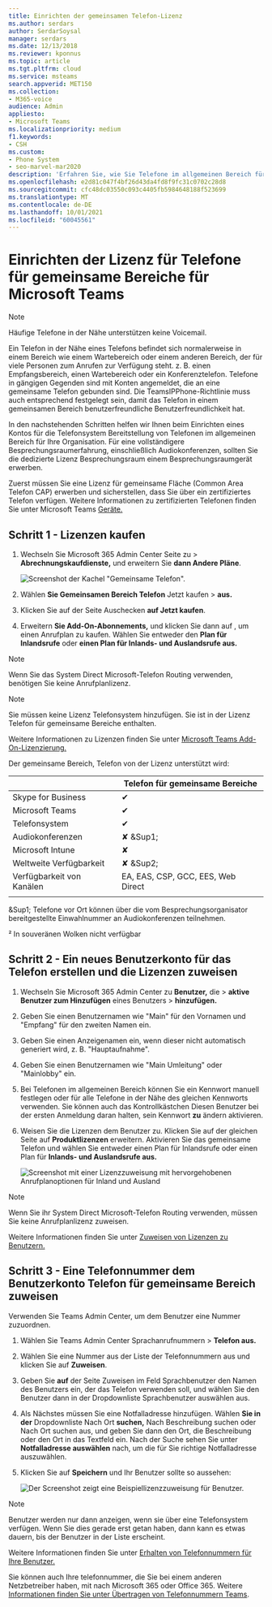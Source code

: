 ```yaml
---
title: Einrichten der gemeinsamen Telefon-Lizenz
ms.author: serdars
author: SerdarSoysal
manager: serdars
ms.date: 12/13/2018
ms.reviewer: kponnus
ms.topic: article
ms.tgt.pltfrm: cloud
ms.service: msteams
search.appverid: MET150
ms.collection:
- M365-voice
audience: Admin
appliesto:
- Microsoft Teams
ms.localizationpriority: medium
f1.keywords:
- CSH
ms.custom:
- Phone System
- seo-marvel-mar2020
description: 'Erfahren Sie, wie Sie Telefone im allgemeinen Bereich für Lobbys, Empfangsbereiche und Konferenzräume einrichten. '
ms.openlocfilehash: e2d81c047f4bf26d43da4fd8f9fc31c0702c28d8
ms.sourcegitcommit: cfc48dc03550c093c4405fb5984648188f523699
ms.translationtype: MT
ms.contentlocale: de-DE
ms.lasthandoff: 10/01/2021
ms.locfileid: "60045561"
---
```

# <a name="set-up-the-common-area-phone-license-for-microsoft-teams"></a>Einrichten der Lizenz für Telefone für gemeinsame Bereiche für Microsoft Teams
> [!NOTE]
> Häufige Telefone in der Nähe unterstützen keine Voicemail.

Ein Telefon in der Nähe eines Telefons befindet sich normalerweise in einem Bereich wie einem Wartebereich oder einem anderen Bereich, der für viele Personen zum Anrufen zur Verfügung steht. z. B. einen Empfangsbereich, einen Wartebereich oder ein Konferenztelefon. Telefone in gängigen Gegenden sind mit Konten angemeldet, die an eine gemeinsame Telefon gebunden sind. Die TeamsIPPhone-Richtlinie muss auch entsprechend festgelegt sein, damit das Telefon in einem gemeinsamen Bereich benutzerfreundliche Benutzerfreundlichkeit hat.

In den nachstehenden Schritten helfen wir Ihnen beim Einrichten eines Kontos für die Telefonsystem Bereitstellung von Telefonen im allgemeinen Bereich für Ihre Organisation. Für eine vollständigere Besprechungsraumerfahrung, einschließlich Audiokonferenzen, sollten Sie die dedizierte Lizenz Besprechungsraum einem Besprechungsraumgerät erwerben. 

Zuerst müssen Sie eine Lizenz für gemeinsame Fläche (Common Area Telefon CAP) erwerben und sicherstellen, dass Sie über ein zertifiziertes Telefon verfügen. Weitere Informationen zu zertifizierten Telefonen finden Sie unter Microsoft Teams [Geräte.](https://products.office.com/microsoft-teams/across-devices?ms.url=officecomteamsdevices&rtc=1) 

## <a name="step-1---buy-the-licenses"></a>Schritt 1 - Lizenzen kaufen

1. Wechseln Sie Microsoft 365 Admin Center Seite zu  >  **Abrechnungskaufdienste,** und erweitern Sie **dann Andere Pläne**.

    ![Screenshot der Kachel "Gemeinsame Telefon".](media/set-up-common-area-phone-image1.png)

2. Wählen **Sie Gemeinsamen Bereich Telefon** Jetzt kaufen  >  **aus.**

3. Klicken Sie auf der Seite Auschecken **auf Jetzt kaufen**.

4. Erweitern **Sie Add-On-Abonnements,** und klicken Sie dann auf , um einen Anrufplan zu kaufen. Wählen Sie entweder den **Plan für Inlandsrufe** oder **einen Plan für Inlands- und Auslandsrufe aus.**

> [!NOTE]
> Wenn Sie das System Direct Microsoft-Telefon Routing verwenden, benötigen Sie keine Anrufplanlizenz.

> [!NOTE]
> Sie müssen keine Lizenz Telefonsystem hinzufügen. Sie ist in der Lizenz Telefon für gemeinsame Bereiche enthalten.

Weitere Informationen zu Lizenzen finden Sie unter [Microsoft Teams Add-On-Lizenzierung.](./teams-add-on-licensing/microsoft-teams-add-on-licensing.md)

Der gemeinsame Bereich, Telefon von der Lizenz unterstützt wird: 


| &nbsp;  |  Telefon für gemeinsame Bereiche  |
|---------|---------|
|Skype for Business |   &#x2714; |
|Microsoft Teams |   &#x2714; |
|Telefonsystem |    &#x2714; |
|Audiokonferenzen |       &#x2718; &Sup1;  |
|Microsoft Intune |    &#x2718; |
|Weltweite Verfügbarkeit |       &#x2718; &Sup2;  |
|Verfügbarkeit von Kanälen |    EA, EAS, CSP, GCC, EES, Web Direct  |
|      |         |

&Sup1; Telefone vor Ort können über die vom Besprechungsorganisator bereitgestellte Einwahlnummer an Audiokonferenzen teilnehmen.

&sup2; In souveränen Wolken nicht verfügbar  



## <a name="step-2---create-a-new-user-account-for-the-phone-and-assign-the-licenses"></a>Schritt 2 - Ein neues Benutzerkonto für das Telefon erstellen und die Lizenzen zuweisen

1. Wechseln Sie Microsoft 365 Admin Center zu **Benutzer,** die  >  **aktive Benutzer zum Hinzufügen** eines Benutzers  >  **hinzufügen.**

2. Geben Sie einen Benutzernamen wie "Main" für den Vornamen und "Empfang" für den zweiten Namen ein.

3. Geben Sie einen Anzeigenamen ein, wenn dieser nicht automatisch generiert wird, z. B. "Hauptaufnahme".

4. Geben Sie einen Benutzernamen wie "Main Umleitung" oder "Mainlobby" ein.

5. Bei Telefonen im allgemeinen Bereich können Sie ein Kennwort manuell festlegen oder für alle Telefone in der Nähe des gleichen Kennworts verwenden. Sie können auch das Kontrollkästchen Diesen Benutzer bei der ersten Anmeldung daran halten, sein Kennwort **zu** ändern aktivieren.

6. Weisen Sie die Lizenzen dem Benutzer zu. Klicken Sie auf der gleichen Seite auf **Produktlizenzen** erweitern. Aktivieren Sie das gemeinsame Telefon und  wählen Sie entweder einen Plan für Inlandsrufe oder einen Plan für **Inlands- und Auslandsrufe aus.** 

    ![Screenshot mit einer Lizenzzuweisung mit hervorgehobenen Anrufplanoptionen für Inland und Ausland](media/set-up-common-area-phone-image2.png)

> [!NOTE]
> Wenn Sie ihr System Direct Microsoft-Telefon Routing verwenden, müssen Sie keine Anrufplanlizenz zuweisen.

Weitere Informationen finden Sie unter [Zuweisen von Lizenzen zu Benutzern.](/microsoft-365/admin/manage/assign-licenses-to-users)

## <a name="step-3---assign-a-phone-number-to-the-common-area-phone-user-account"></a>Schritt 3 - Eine Telefonnummer dem Benutzerkonto Telefon für gemeinsame Bereich zuweisen

Verwenden Sie Teams Admin Center, um dem Benutzer eine Nummer zuzuordnen.

1. Wählen Sie Teams Admin Center Sprachanrufnummern  >  **Telefon aus.**

3. Wählen Sie eine Nummer aus der Liste der Telefonnummern aus und klicken Sie auf **Zuweisen**.

4. Geben Sie **auf** der Seite Zuweisen im Feld Sprachbenutzer den Namen des Benutzers ein, der  das Telefon verwenden soll, und wählen Sie den Benutzer dann in der Dropdownliste Sprachbenutzer auswählen aus.

5. Als Nächstes müssen Sie eine Notfalladresse hinzufügen. Wählen **Sie in der** Dropdownliste  Nach Ort **suchen,** Nach Beschreibung suchen oder Nach Ort suchen aus, und geben Sie dann den Ort, die Beschreibung oder den Ort in das Textfeld ein. Nach der Suche sehen Sie unter **Notfalladresse auswählen** nach, um die für Sie richtige Notfalladresse auszuwählen.

6. Klicken Sie auf **Speichern** und Ihr Benutzer sollte so aussehen:

   ![Der Screenshot zeigt eine Beispiellizenzzuweisung für Benutzer.](media/set-up-common-area-phone-image3.png)

> [!NOTE]
> Benutzer werden nur dann anzeigen, wenn sie über eine Telefonsystem verfügen. Wenn Sie dies gerade erst getan haben, dann kann es etwas dauern, bis der Benutzer in der Liste erscheint.

Weitere Informationen finden Sie unter [Erhalten von Telefonnummern für Ihre Benutzer.](getting-phone-numbers-for-your-users.md)

Sie können auch Ihre telefonnummer, die Sie bei einem anderen Netzbetreiber haben, mit nach Microsoft 365 oder Office 365. Weitere [Informationen finden Sie unter Übertragen von Telefonnummern Teams](phone-number-calling-plans/transfer-phone-numbers-to-teams.md).
